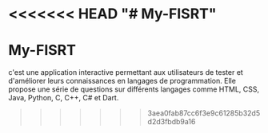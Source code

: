 <<<<<<< HEAD
"# My-FISRT" 
=======
# My-FISRT
c'est une application interactive permettant aux utilisateurs de tester et d'améliorer leurs connaissances en langages de programmation. Elle propose une série de questions sur différents langages comme HTML, CSS, Java, Python, C, C++, C# et Dart. 
>>>>>>> 3aea0fab87cc6f3e9c61285b32d5d2d3fbdb9a16
